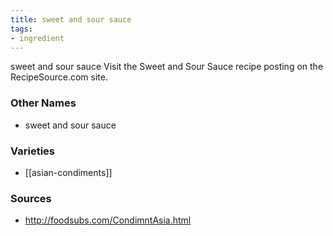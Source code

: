 ```yaml
---
title: sweet and sour sauce
tags:
- ingredient
---
```

sweet and sour sauce Visit the Sweet and Sour Sauce recipe posting on the RecipeSource.com site.

### Other Names

* sweet and sour sauce

### Varieties

* [[asian-condiments]]

### Sources
* http://foodsubs.com/CondimntAsia.html
